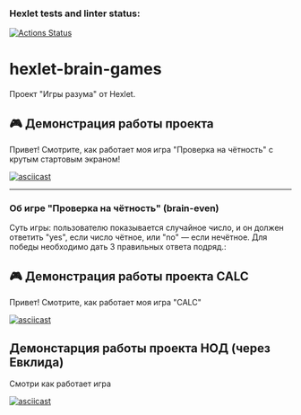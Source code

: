 ### Hexlet tests and linter status:
[![Actions Status](https://github.com/kuzzmy22/fullstack-javascript-project-44/actions/workflows/hexlet-check.yml/badge.svg)](https://github.com/kuzzmy22/fullstack-javascript-project-44/actions)
# hexlet-brain-games
Проект "Игры разума" от Hexlet.

## 🎮 Демонстрация работы проекта

Привет! Смотрите, как работает моя игра "Проверка на чётность" с крутым стартовым экраном!

[![asciicast](https://asciinema.org/a/752236.svg)](https://asciinema.org/a/752236)

---

### Об игре "Проверка на чётность" (brain-even)
Суть игры: пользователю показывается случайное число, и он должен ответить "yes", если число чётное, или "no" — если нечётное. Для победы необходимо дать 3 правильных ответа подряд.:

## 🎮 Демонстрация работы проекта CALC

Привет! Смотрите, как работает моя игра "CALC" 

[![asciicast](https://asciinema.org/a/752613.svg)](https://asciinema.org/a/752613)

## Демонстарция работы проекта НОД (через Евклида)

Смотри как работает игра 

[![asciicast](https://asciinema.org/a/752649.svg)](https://asciinema.org/a/752649)
